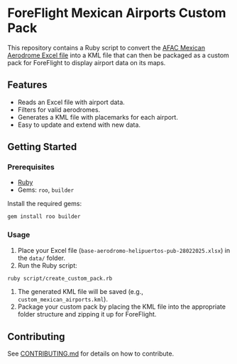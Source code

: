 # ForeFlight Mexican Airports Custom Pack

This repository contains a Ruby script to convert the [AFAC Mexican Aerodrome Excel file](https://www.gob.mx/afac/acciones-y-programas/base-de-datos-de-aerodromos-y-helipuertos) into a KML file that can then be packaged as a custom pack for ForeFlight to display airport data on its maps.

## Features

- Reads an Excel file with airport data.
- Filters for valid aerodromes.
- Generates a KML file with placemarks for each airport.
- Easy to update and extend with new data.

## Getting Started

### Prerequisites

- [Ruby](https://www.ruby-lang.org/en/downloads/)
- Gems: `roo`, `builder`
  
Install the required gems:

```bash
gem install roo builder
```

### Usage
1. Place your Excel file (`base-aerodromo-helipuertos-pub-28022025.xlsx`) in the `data/` folder.
1. Run the Ruby script:
```bash
ruby script/create_custom_pack.rb
```
1. The generated KML file will be saved (e.g., `custom_mexican_airports.kml`).
1. Package your custom pack by placing the KML file into the appropriate folder structure and zipping it up for ForeFlight.

## Contributing
See [CONTRIBUTING.md](CONTRIBUTING.md) for details on how to contribute.
